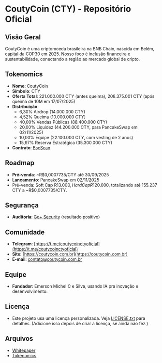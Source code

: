 # CoutyCoin (CTY) - Repositório Oficial

## Visão Geral
CoutyCoin é uma criptomoeda brasileira na BNB Chain, nascida em Belém, capital da COP30 em 2025. Nosso foco é inclusão financeira e sustentabilidade, conectando a região ao mercado global de cripto.

## Tokenomics
- **Nome**: CoutyCoin
- **Símbolo**: CTY
- **Oferta Total**: 221.000.000 CTY (antes queima), 208.375.001 CTY (após queima de 10M em 17/07/2025)
- **Distribuição**:
  - 6,30% Airdrop (14.000.000 CTY)
  - 4,52% Queima (10.000.000 CTY)
  - 40,00% Vendas Públicas (88.400.000 CTY)
  - 20,00% Liquidez (44.200.000 CTY, para PancakeSwap em 02/11/2025)
  - 10,00% Equipe (22.100.000 CTY, com vesting de 2 anos)
  - 15,97% Reserva Estratégica (35.300.000 CTY)
- **Contrato**: [BscScan](https://bscscan.com/address/0xdD516b23e81F86f032Ce8e577D41890f18Fb7deE)

## Roadmap
- **Pré-venda**: ~R$0,0007735/CTY até 30/09/2025
- **Lançamento**: PancakeSwap em 02/11/2025
- Pré-venda: Soft Cap R$13.000, Hard Cap R$120.000, totalizando até 155.237 CTY a ~R$0,0007735/CTY.

## Segurança
- **Auditoria**: [Go+ Security](https://gopluslabs.io/token-security/56/0xdD516b23e81F86f032Ce8e577D41890f18Fb7deE) (resultado positivo)

## Comunidade
- **Telegram**: [https://t.me/coutycoinctyoficial](https://t.me/coutycoinctyoficial)
- **Site**: [https://coutycoin.com.br](https://coutycoin.com.br)
- **E-mail**: [contato@coutycoin.com.br](mailto:contato@coutycoin.com.br)

## Equipe
- **Fundador**: Emerson Michel C e Silva, usando IA pra inovação e desenvolvimento.

## Licença
- Este projeto usa uma licença personalizada. Veja [LICENSE.txt](LICENSE.txt) para detalhes. (Adicione isso depois de criar a licença, se ainda não fez.)

## Arquivos
- [Whitepaper](Whitepaper_coutycoin.pdf)
- [Tokenomics](tokenomics_coutycoin.txt)

